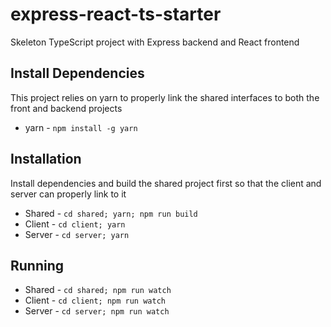 # express-react-ts-starter
Skeleton TypeScript project with Express backend and React frontend

## Install Dependencies
This project relies on yarn to properly link the shared interfaces to both the front and backend projects
* yarn - ```npm install -g yarn```

## Installation
Install dependencies and build the shared project first so that the client and server can properly link to it
* Shared - `cd shared; yarn; npm run build`
* Client - `cd client; yarn`
* Server - `cd server; yarn`

## Running
* Shared - `cd shared; npm run watch`
* Client - `cd client; npm run watch`
* Server - `cd server; npm run watch`
